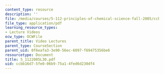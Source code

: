 ```yaml
---
content_type: resource
description: ''
file: /media/courses/5-112-principles-of-chemical-science-fall-2005/ccbb16d75fe006b975a14fed6d230df4_5_1122005L30.pdf
file_type: application/pdf
learning_resource_types:
- Lecture Videos
ocw_type: OCWFile
parent_title: Video Lectures
parent_type: CourseSection
parent_uid: 0f6eafa3-3e90-56ec-6097-f69475356be6
resourcetype: Document
title: 5_1122005L30.pdf
uid: ccbb16d7-5fe0-06b9-75a1-4fed6d230df4
---
```

